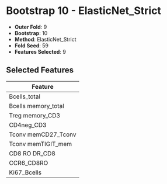 # Bootstrap 10 - ElasticNet_Strict

- **Outer Fold**: 9
- **Bootstrap**: 10
- **Method**: ElasticNet_Strict
- **Fold Seed**: 59
- **Features Selected**: 9

## Selected Features

| Feature |
|---------|
| Bcells_total |
| Bcells memory_total |
| Treg memory_CD3 |
| CD4neg_CD3 |
| Tconv memCD27_Tconv |
| Tconv memTIGIT_mem |
| CD8 RO DR_CD8 |
| CCR6_CD8RO |
| Ki67_Bcells |
